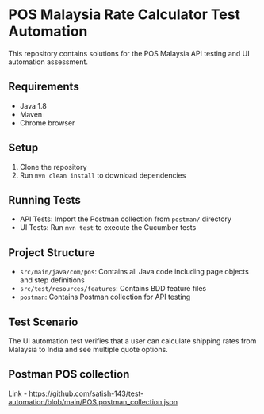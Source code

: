 # POS Malaysia Rate Calculator Test Automation

This repository contains solutions for the POS Malaysia API testing and UI automation assessment.

## Requirements
- Java 1.8
- Maven
- Chrome browser

## Setup
1. Clone the repository
2. Run `mvn clean install` to download dependencies

## Running Tests
- API Tests: Import the Postman collection from `postman/` directory
- UI Tests: Run `mvn test` to execute the Cucumber tests

## Project Structure
- `src/main/java/com/pos`: Contains all Java code including page objects and step definitions
- `src/test/resources/features`: Contains BDD feature files
- `postman`: Contains Postman collection for API testing

## Test Scenario
The UI automation test verifies that a user can calculate shipping rates from Malaysia to India and see multiple quote options.

## Postman POS collection
Link - https://github.com/satish-143/test-automation/blob/main/POS.postman_collection.json
